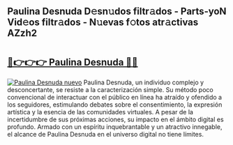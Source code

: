## Paulina Desnuda D𝚎sn𝚞dos filtr𝚊dos - Parts-yoN Vid𝚎os filtr𝚊dos - N𝚞evas f𝚘tos atr𝚊ctivas AZzh2

# <h2><a href="http://mb8fin.tromn.icu/?c=Paulina+Desnuda">🔗👉👉👉 Paulina Desnuda 🔗🔗</a></h2>

[![Paulina Desnuda nuevo](https://i.imgur.com/pEAQMta.gif)](http://mb8fin.tromn.icu/?c=Paulina+Desnuda)
Paulina Desnuda, un individuo complejo y desconcertante, se resiste a la caracterización simple. Su método poco convencional de interactuar con el público en línea ha atraído y ofendido a los seguidores, estimulando debates sobre el consentimiento, la expresión artística y la esencia de las comunidades virtuales. A pesar de la incertidumbre de sus próximas acciones, su impacto en el ámbito digital es profundo. Armado con un espíritu inquebrantable y un atractivo innegable, el alcance de Paulina Desnuda en el universo digital no tiene límites.
